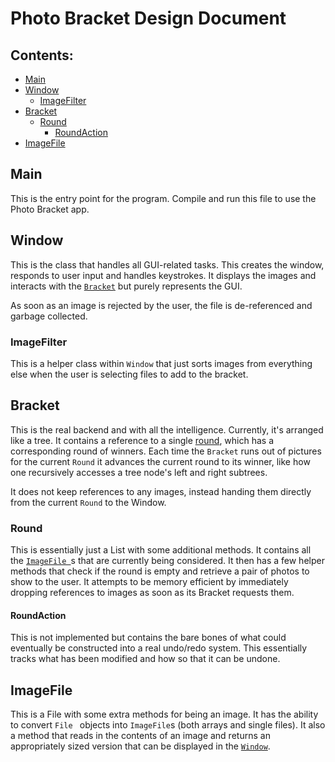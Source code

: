 # Photo Bracket Design Document

## Contents:
* [Main](#main)
* [Window](#window)
    * [ImageFilter](#imagefilter)
* [Bracket](#bracket)
    * [Round](#round)
        * [RoundAction](#roundaction)
* [ImageFile](#imagefile)

## Main
This is the entry point for the program. Compile and run this file to use the Photo Bracket app.

## Window
This is the class that handles all GUI-related tasks. This creates the window, responds to user
input and handles keystrokes. It displays the images and interacts with the [`Bracket`](#bracket)
but purely represents the GUI.

As soon as an image is rejected by the user, the file is de-referenced and garbage collected.

### ImageFilter
This is a helper class within `Window` that just sorts images from everything else when the user is
selecting files to add to the bracket.

## Bracket
This is the real backend and with all the intelligence. Currently, it's
arranged like a tree. It contains a reference to a single [round](#round), which has a
corresponding round of winners. Each time the `Bracket` runs out of pictures for the current
`Round` it advances the current round to its winner, like how one recursively accesses a tree
node's left and right subtrees.

It does not keep references to any images, instead handing them directly from the current
`Round` to the Window.

### Round
This is essentially just a List with some additional methods. It contains all the [`ImageFile
`](#imagefile)s that
are currently being considered. It then has a few helper methods that check if the round is
empty and retrieve a pair of photos to show to the user. It attempts to be memory efficient by
immediately dropping references to images as soon as its Bracket requests them.

#### RoundAction
This is not implemented but contains the bare bones of what could eventually be constructed into
a real undo/redo system. This essentially tracks what has been modified and how so that it can
be undone.

## ImageFile
This is a File with some extra methods for being an image. It has the ability to convert `File
` objects into `ImageFile`s (both arrays and single files). It also a method that reads in the
contents of an image and returns an appropriately sized version that can be displayed in the
[`Window`](#window).
